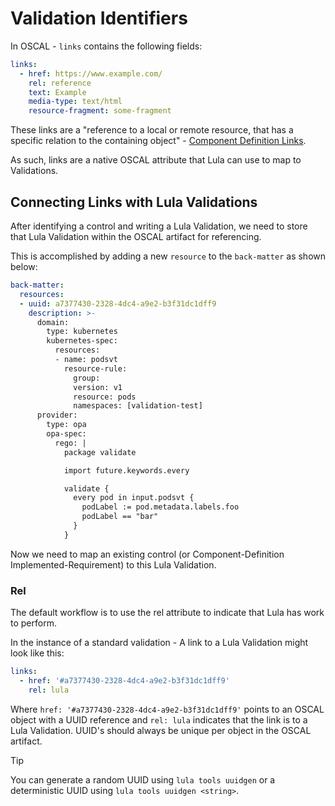 # Validation Identifiers

In OSCAL - `links` contains the following fields:
```yaml
links:
  - href: https://www.example.com/
    rel: reference
    text: Example
    media-type: text/html
    resource-fragment: some-fragment
```

These links are a "reference to a local or remote resource, that has a specific relation to the containing object" - [Component Definition Links](https://pages.nist.gov/OSCAL-Reference/models/v1.1.2/component-definition/json-reference/#/component-definition/components/links).

As such, links are a native OSCAL attribute that Lula can use to map to Validations. 

## Connecting Links with Lula Validations

After identifying a control and writing a Lula Validation, we need to store that Lula Validation within the OSCAL artifact for referencing.

This is accomplished by adding a new `resource` to the `back-matter` as shown below:

```yaml
back-matter:
  resources:
  - uuid: a7377430-2328-4dc4-a9e2-b3f31dc1dff9
    description: >-
      domain:
        type: kubernetes
        kubernetes-spec:
          resources:
          - name: podsvt 
            resource-rule:   
              group: 
              version: v1
              resource: pods
              namespaces: [validation-test] 
      provider: 
        type: opa
        opa-spec:
          rego: |
            package validate

            import future.keywords.every

            validate {
              every pod in input.podsvt {
                podLabel := pod.metadata.labels.foo
                podLabel == "bar"
              }
            }
```

Now we need to map an existing control (or Component-Definition Implemented-Requirement) to this Lula Validation. 

### Rel
The default workflow is to use the rel attribute to indicate that Lula has work to perform.

In the instance of a standard validation - A link to a Lula Validation might look like this:
```yaml
links:
  - href: '#a7377430-2328-4dc4-a9e2-b3f31dc1dff9'
    rel: lula
```

Where `href: '#a7377430-2328-4dc4-a9e2-b3f31dc1dff9'` points to an OSCAL object with a UUID reference and `rel: lula` indicates that the link is to a Lula Validation.
UUID's should always be unique per object in the OSCAL artifact.

> [!TIP]
> You can generate a random UUID using `lula tools uuidgen` or a deterministic UUID using `lula tools uuidgen <string>`.
